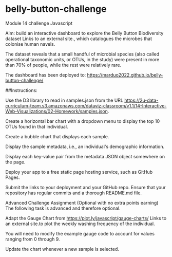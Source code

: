 # belly-button-challenge
Module 14 challenge Javascript

Aim:  build an interactive dashboard to explore the Belly Button Biodiversity dataset Links to an external site., which catalogues the microbes that colonise human navels.

The dataset reveals that a small handful of microbial species (also called operational taxonomic units, or OTUs, in the study) were present in more than 70% of people, while the rest were relatively rare.

The dashboard has been deployed to: https://marduo2022.github.io/belly-button-challenge/


##Instructions:

Use the D3 library to read in samples.json from the URL https://2u-data-curriculum-team.s3.amazonaws.com/dataviz-classroom/v1.1/14-Interactive-Web-Visualizations/02-Homework/samples.json.

Create a horizontal bar chart with a dropdown menu to display the top 10 OTUs found in that individual.


Create a bubble chart that displays each sample.

Display the sample metadata, i.e., an individual's demographic information.

Display each key-value pair from the metadata JSON object somewhere on the page.

Deploy your app to a free static page hosting service, such as GitHub Pages. 

Submit the links to your deployment and your GitHub repo. Ensure that your repository has regular commits and a thorough README.md file.

Advanced Challenge Assignment (Optional with no extra points earning)
The following task is advanced and therefore optional.

Adapt the Gauge Chart from https://plot.ly/javascript/gauge-charts/ Links to an external site.to plot the weekly washing frequency of the individual.

You will need to modify the example gauge code to account for values ranging from 0 through 9.

Update the chart whenever a new sample is selected.
